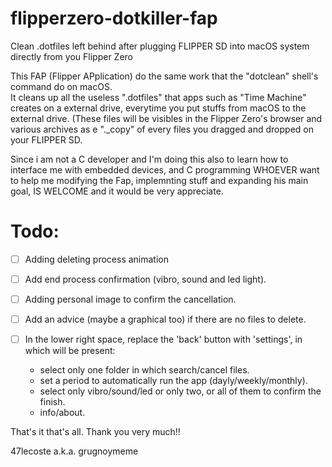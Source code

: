 # flipperzero-dotkiller-fap     
Clean .dotfiles left behind after plugging FLIPPER SD into macOS system directly from you Flipper Zero

This FAP (Flipper APplication) do the same work that the "dotclean" shell's command do on macOS.      
It cleans up all the useless ".dotfiles" that apps such as "Time Machine" creates on a external drive, everytime you put stuffs from macOS to the external drive. (These files will be visibles in the Flipper Zero's browser and various archives as e "._copy" of every files you dragged and dropped on your FLIPPER SD.        

Since i am not a C developer and I'm doing this also to learn how to interface me with embedded devices, and C programming WHOEVER want to help me modifying the Fap, implemnting stuff and expanding his main goal, IS WELCOME and it would be very appreciate.

# Todo:  
  
- [ ] Adding deleting process animation
- [ ] Add end process confirmation (vibro, sound and led light).     
- [ ] Adding personal image to confirm the cancellation.      
- [ ] Add an advice (maybe a graphical too) if there are no files to delete.     
- [ ] In the lower right space, replace the 'back' button with 'settings', in which will be present:    

  - select only one folder in which search/cancel files.   
  - set a period to automatically run the app (dayly/weekly/monthly).   
  - select only vibro/sound/led or only two, or all of them to confirm the finish.    
  - info/about.


That's it that's all. Thank you very much!!

47lecoste a.k.a. grugnoymeme

